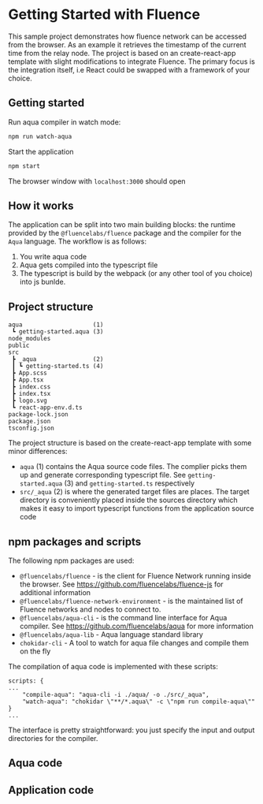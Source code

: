 # Getting Started with Fluence

This sample project demonstrates how fluence network can be accessed from the browser. As an example it retrieves the timestamp of the current time from the relay node. The project is based on an create-react-app template with slight modifications to integrate Fluence. The primary focus is the integration itself, i.e React could be swapped with a framework of your choice.

## Getting started

Run aqua compiler in watch mode:

```bash
npm run watch-aqua
```

Start the application

```bash
npm start
```

The browser window with `localhost:3000` should open

## How it works

The application can be split into two main building blocks: the runtime provided by the `@fluencelabs/fluence` package and the compiler for the `Aqua` language. The workflow is as follows:

1. You write aqua code
2. Aqua gets compiled into the typescript file
3. The typescript is build by the webpack (or any other tool of you choice) into js bunlde.

## Project structure

```
aqua                    (1)
 ┗ getting-started.aqua (3)
node_modules
public
src
 ┣ _aqua                (2)
 ┃ ┗ getting-started.ts (4)
 ┣ App.scss
 ┣ App.tsx
 ┣ index.css
 ┣ index.tsx
 ┣ logo.svg
 ┗ react-app-env.d.ts
package-lock.json
package.json
tsconfig.json
```

The project structure is based on the create-react-app template with some minor differences:

- `aqua` (1) contains the Aqua source code files. The complier picks them up and generate corresponding typescript file. See `getting-started.aqua` (3) and `getting-started.ts` respectively
- `src/_aqua` (2) is where the generated target files are places. The target directory is conveniently placed inside the sources directory which makes it easy to import typescript functions from the application source code

## npm packages and scripts

The following npm packages are used:

- `@fluencelabs/fluence` - is the client for Fluence Network running inside the browser. See https://github.com/fluencelabs/fluence-js for additional information
- `@fluencelabs/fluence-network-environment` - is the maintained list of Fluence networks and nodes to connect to.
- `@fluencelabs/aqua-cli` - is the command line interface for Aqua compiler. See https://github.com/fluencelabs/aqua for more information
- `@fluencelabs/aqua-lib` - Aqua language standard library
- `chokidar-cli` - A tool to watch for aqua file changes and compile them on the fly

The compilation of aqua code is implemented with these scripts:

```
scripts: {
...
    "compile-aqua": "aqua-cli -i ./aqua/ -o ./src/_aqua",
    "watch-aqua": "chokidar \"**/*.aqua\" -c \"npm run compile-aqua\""
}
...
```

The interface is pretty straightforward: you just specify the input and output directories for the compiler.

## Aqua code

## Application code
